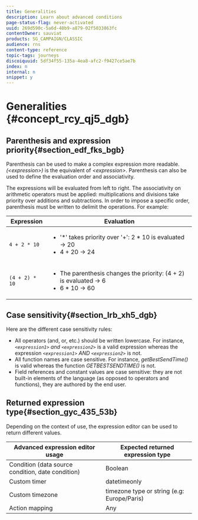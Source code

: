 ```yaml
---
title: Generalities
description: Learn about advanced conditions
page-status-flag: never-activated
uuid: 269d590c-5a6d-40b9-a879-02f5033863fc
contentOwner: sauviat
products: SG_CAMPAIGN/CLASSIC
audience: rns
content-type: reference
topic-tags: journeys
discoiquuid: 5df34f55-135a-4ea8-afc2-f9427ce5ae7b
index: n
internal: n
snippet: y
---
```


# Generalities {#concept_rcy_qj5_dgb}

## Parenthesis and expression priority{#section_edf_fks_bgb}

Parenthesis can be used to make a complex expression more readable. _(&lt;expression>)_ is the equivalent of _&lt;expression>_. Parenthesis can also be used to define the evaluation order and associativity.

The expressions will be evaluated from left to right. The associativity on arithmetic operators must be applied: multiplications and divisions take priority over additions and subtractions. In order to impose a specific order, parenthesis must be written to delimit the operations. For example:

<!--```5 + 2 * 10 = 25, and (5 + 2) * 10 = 70```-->

|Expression|Evaluation|
|--- |--- |
|`4 + 2 * 10`|<ul><li>'*' takes priority over '+': 2 * 10 is evaluated → 20</li><li>4 + 20 → 24</li></ul>|
|`(4 + 2) * 10`|<ul><li>The parenthesis changes the priority: (4 + 2) is evaluated → 6</li><li> 6 * 10 → 60</li></ul>|

## Case sensitivity{#section_lrb_xh5_dgb}

Here are the different case sensitivity rules:

* All operators (and, or, etc.) should be written lowercase. For instance, _`<expression1>` and `<expression2>`_ is a valid expression whereas the expression _`<expression1>` AND `<expression2>`_ is not.
* All function names are case sensitive. For instance, _getBestSendTime()_ is valid whereas the function _GETBESTSENDTIME()_ is not.
* Field references and constant values are case sensitive: they are not built-in elements of the language (as opposed to operators and functions), they are authored by the end user.

## Returned expression type{#section_gyc_435_53b}

Depending on the context of use, the expression editor can be used to return different values.

|Advanced expression editor usage|Expected returned expression type|
|--- |--- |
|Condition (data source condition, date condition)|Boolean|
|Custom timer|datetimeonly|
|Custom timezone|timezone type or string (e.g: Europe/Paris)|
|Action mapping|Any|
